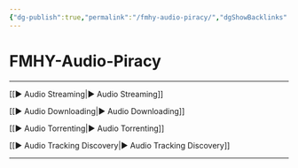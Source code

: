```yaml
---
{"dg-publish":true,"permalink":"/fmhy-audio-piracy/","dgShowBacklinks":true,"dgShowLocalGraph":true}
---
```



# FMHY-Audio-Piracy

---

[[► Audio Streaming|► Audio Streaming]]

[[► Audio Downloading|► Audio Downloading]]

[[► Audio Torrenting|► Audio Torrenting]]

[[► Audio Tracking  Discovery|► Audio Tracking  Discovery]]

---